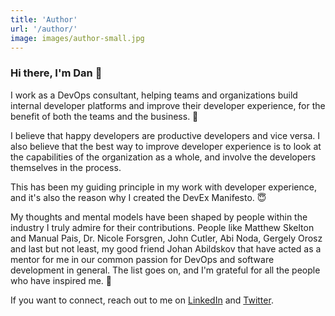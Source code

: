 ```yaml
---
title: 'Author'
url: '/author/'
image: images/author-small.jpg
---
```


### Hi there, I'm Dan :wave:

I work as a DevOps consultant, helping teams and organizations build internal developer platforms and improve their developer experience, for the benefit of both the teams and the business. :rocket:

I believe that happy developers are productive developers and vice versa. I also believe that the best way to improve developer experience is to look at the capabilities of the organization as a whole, and involve the developers themselves in the process.

This has been my guiding principle in my work with developer experience, and it's also the reason why I created the DevEx Manifesto. :innocent:

My thoughts and mental models have been shaped by people within the industry I truly admire for their contributions. People like Matthew Skelton and Manual Pais, Dr. Nicole Forsgren, John Cutler, Abi Noda, Gergely Orosz and last but not least, my good friend Johan Abildskov that have acted as a mentor for me in our common passion for DevOps and software development in general. The list goes on, and I'm grateful for all the people who have inspired me. :pray:

If you want to connect, reach out to me on [LinkedIn](https://www.linkedin.com/in/dangrondahl/) and [Twitter](https://twitter.com/dangrondahl).
